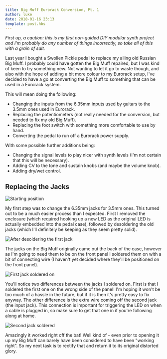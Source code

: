 ```yaml
---
title: Big Muff Eurorack Conversion, Pt. 1
author: luke
date: 2018-01-16 23:13
template: post.hbs
---
```

*First up, a caution: this is my first non-guided DIY modular synth project and I'm probably do any number 
of things incorrectly, so take all of this with a grain of salt.*

Last year I bought a Swollen Pickle pedal to replace my ailing old Russian Big Muff. I probably could have gotten 
the Big Muff repaired, but I was kind of keen to try something new. Not wanting to let it go to waste though, 
and also with the hope of adding a bit more colour to my Eurorack setup, I've decided to have a go at converting 
the Big Muff to something that can be used in a Eurorack system.

This will mean doing the following:
- Changing the inputs from the 6.35mm inputs used by guitars to the 3.5mm ones used in Eurorack.
- Replacing the potentiometers (not really needed for the conversion, but needed to fix my old Big Muff).
- Replacing the foot switch with something more comfortable to use by hand.
- Converting the pedal to run off a Eurorack power supply.

With some possible further additions being:
- Changing the signal levels to play nicer with synth levels (I'm not certain that this will be necessary).
- Adding CV to the tone and sustain knobs (and maybe the volume knob).
- Adding dry/wet control.

## Replacing the Jacks

![Starting position](https://i.imgur.com/nLKKHHF.jpg)

My first step was to change the 6.35mm jacks for 3.5mm ones. This turned out to be a much easier process 
than I expected. First I removed the enclosure (which required hooking up a new LED as the original LED 
is actually embedded into the pedal case), followed by desoldering the old jacks (which I'll definitely be keeping
as they seem pretty solid).

![After desoldering the first jack](https://i.imgur.com/rW8qIAh.jpg)

The jacks on the Big Muff originally came out the back of the case, however as I'm going to need them to be on the front panel I 
soldered them on with a bit of connecting wire (I haven't yet decided where they'll be positioned on the front panel).

![First jack soldered on](https://i.imgur.com/QMLoSkQ.jpg)

You'll notice two differences between the jacks I soldered on. First is that I soldered the first one on the wrong side of 
the panel! I'm hoping it won't be too much of a hassle in the future, but if it is then it's pretty easy to fix anyway. The other difference is the extra wire coming off the second jack (the input jack). This connection is important for triggering the LED on 
when a cable is plugged in, so make sure to get that one in if you're following along at home.

![Second jack soldered](https://i.imgur.com/pECMryD.jpg)

Amazingly it worked right off the bat! Well kind of - even prior to opening it up my Big Muff can barely have been considered to 
have been "working right". So my next task is to rectify that and return it to its original distorted glory.
